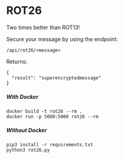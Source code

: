 # ROT26

Two times better than ROT13!

Secure your message by using the endpoint:
```
/api/rot26/<message>
```
Returns:
```
{
  "result": "superencryptedmessage"
}
```


##### With Docker
```
docker build -t rot26 --rm .
docker run -p 5000:5000 rot26 --rm
```

##### Without Docker
```
pip3 install -r requirements.txt
python3 rot26.py
```